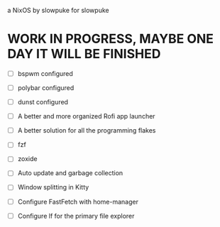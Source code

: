 a NixOS by slowpuke for slowpuke

# WORK IN PROGRESS, MAYBE ONE DAY IT WILL BE FINISHED
- [ ] bspwm configured
- [ ] polybar configured
- [ ] dunst configured
- [ ] A better and more organized Rofi app launcher
- [ ] A better solution for all the programming flakes
- [ ] fzf
- [ ] zoxide
- [ ] Auto update and garbage collection
- [ ] Window splitting in Kitty
- [ ] Configure FastFetch with home-manager
- [ ] Configure lf for the primary file explorer

